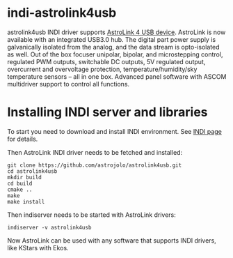 # indi-astrolink4usb
astrolink4usb INDI driver supports [AstroLink 4 USB device](https://shop.astrojolo.com/astrolink/). AstroLink is now available with an integrated USB3.0 hub. The digital part power supply is galvanically isolated from the analog, and the data stream is opto-isolated as well. Out of the box focuser unipolar, bipolar, and microstepping control, regulated PWM outputs, switchable DC outputs, 5V regulated output,  overcurrent and overvoltage protection, temperature/humidity/sky temperature sensors – all in one box. Advanced panel software with ASCOM multidriver support to control all functions. 

# Installing INDI server and libraries
To start you need to download and install INDI environment. See [INDI page](http://indilib.org/download.html) for details. 

Then AstroLink INDI driver needs to be fetched and installed:

```
git clone https://github.com/astrojolo/astrolink4usb.git
cd astrolink4usb
mkdir build
cd build
cmake ..
make
make install
```

Then indiserver needs to be started with AstroLink drivers:

```
indiserver -v astrolink4usb
```

Now AstroLink can be used with any software that supports INDI drivers, like KStars with Ekos.
